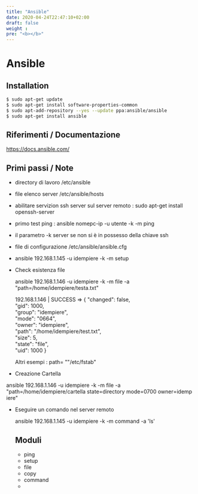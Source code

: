 ```yaml
---
title: "Ansible"
date: 2020-04-24T22:47:10+02:00
draft: false
weight : 
pre: "<b></b>"
---
```


# Ansible

## Installation

```bash
$ sudo apt-get update
$ sudo apt-get install software-properties-common
$ sudo apt-add-repository --yes --update ppa:ansible/ansible
$ sudo apt-get install ansible
```

 

## Riferimenti / Documentazione

https://docs.ansible.com/





## Primi passi / Note

- directory di lavoro   /etc/ansible

- file elenco server  /etc/ansible/hosts

- abilitare servizion ssh server sul server remoto : sudo apt-get install openssh-server

- primo test ping : ansible nomepc-ip -u utente -k -m ping

- il parametro -k server se non si è in possesso della chiave ssh

- file di configurazione /etc/ansible/ansible.cfg

- ansible 192.168.1.145 -u idempiere -k -m setup 

- Check esistenza file

   ansible 192.168.1.146 -u idempiere -k -m file -a "path=/home/idempiere/testa.txt"

  192.168.1.146 | SUCCESS => {
      "changed": false,  
      "gid": 1000,  
      "group": "idempiere",  
      "mode": "0664",  
      "owner": "idempiere",  
      "path": "/home/idempiere/test.txt",  
      "size": 5,  
      "state": "file",  
      "uid": 1000
  }

  Altri esempi : path= ""/etc/fstab"

- Creazione Cartella 
  

ansible 192.168.1.146 -u idempiere -k -m file -a "path=/home/idempiere/cartella state=directory mode=0700 owner=idemp
  iere"

- Eseguire un comando nel server remoto
  
   ansible 192.168.1.145 -u idempiere -k -m command  -a 'ls'
  
  ## Moduli 
  
  - ping 
  - setup
  - file
  - copy
  - command
  - 

